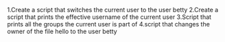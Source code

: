 1.Create a script that switches the current user to the user betty
2.Create a script that prints the effective username of the current user
3.Script that prints all the groups the current user is part of
4.script that changes the owner of the file hello to the user betty

